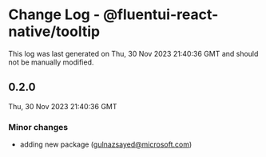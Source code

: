 # Change Log - @fluentui-react-native/tooltip

This log was last generated on Thu, 30 Nov 2023 21:40:36 GMT and should not be manually modified.

<!-- Start content -->

## 0.2.0

Thu, 30 Nov 2023 21:40:36 GMT

### Minor changes

- adding new package (gulnazsayed@microsoft.com)
